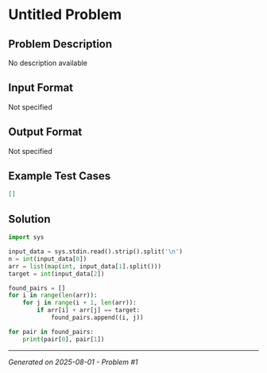 # Untitled Problem

## Problem Description
No description available

## Input Format
Not specified

## Output Format
Not specified

## Example Test Cases
```json
[]
```

## Solution
```python
import sys

input_data = sys.stdin.read().strip().split('\n')
n = int(input_data[0])
arr = list(map(int, input_data[1].split()))
target = int(input_data[2])

found_pairs = []
for i in range(len(arr)):
    for j in range(i + 1, len(arr)):
        if arr[i] + arr[j] == target:
            found_pairs.append((i, j))

for pair in found_pairs:
    print(pair[0], pair[1])
```

---
*Generated on 2025-08-01 - Problem #1*
